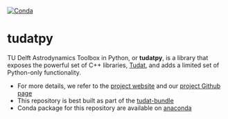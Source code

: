 [![Conda](https://img.shields.io/conda/pn/tudat-team/tudatpy?color=orange&logo=anaconda&style=for-the-badge)](https://anaconda.org/tudat-team/tudatpy)

# tudatpy

TU Delft Astrodynamics Toolbox in Python, or **tudatpy**, is a library that exposes the powerful set of C++ 
libraries, [Tudat](https://github.com/tudat-team/tudat), and adds a limited set of Python-only functionality. 

* For more details, we refer to the [project website](https://docs.tudat.space/en/latest/) and our [project Github page](https://github.com/tudat-team)
* This repository is best built as part of the [tudat-bundle](https://github.com/tudat-team/tudat-bundle)
* Conda package for this repository are available on [anaconda](anaconda.org/tudat-team/tudatpy/)


